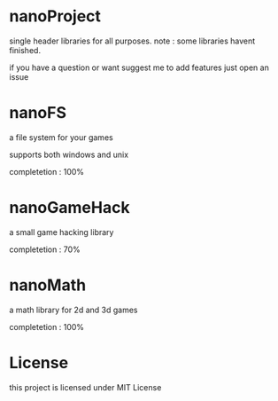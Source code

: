 # nanoProject
single header libraries for all purposes. note : some libraries havent finished. 

if you have a question or want suggest me to add features just open an issue

# nanoFS
a file system for your games

supports both windows and unix

completetion : 100%

# nanoGameHack
a small game hacking library

completetion : 70%

# nanoMath
a math library for 2d and 3d games

completetion : 100%

# License
this project is licensed under MIT License
